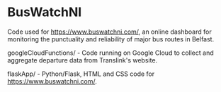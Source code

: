 # BusWatchNI

Code used for https://www.buswatchni.com/, an online dashboard for monitoring the punctuality and reliability of major bus routes in Belfast.

googleCloudFunctions/ - Code running on Google Cloud to collect and aggregate departure data from Translink's website.

flaskApp/ - Python/Flask, HTML and CSS code for https://www.buswatchni.com/.

